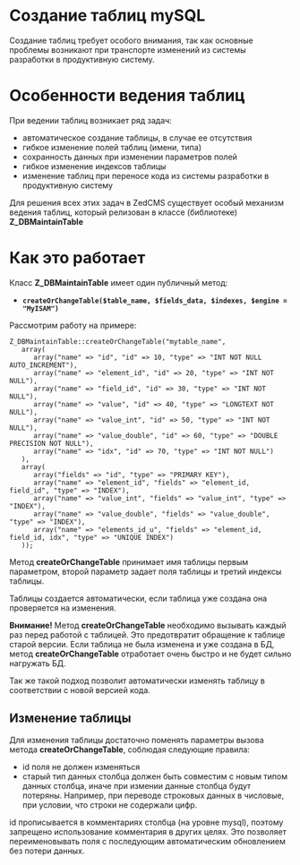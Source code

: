 # Создание таблиц mySQL #

Создание таблиц требует особого внимания, так как основные проблемы возникают при транспорте изменений из системы разработки в продуктивную систему.

# Особенности ведения таблиц #

При ведении таблиц возникает ряд задач:
  * автоматическое создание таблицы, в случае ее отсутствия
  * гибкое изменение полей таблиц (имени, типа)
  * сохранность данных при изменении параметров полей
  * гибкое изменение индексов таблицы
  * изменение таблиц при переносе кода из системы разработки в продуктивную систему

Для решения всех этих задач в ZedCMS существует особый механизм ведения таблиц, который релизован в классе (библиотеке) **Z\_DBMaintainTable**

# Как это работает #

Класс **Z\_DBMaintainTable** имеет один публичный метод:
  * **`createOrChangeTable($table_name, $fields_data, $indexes, $engine = "MyISAM")`**

Рассмотрим работу на примере:
```
Z_DBMaintainTable::createOrChangeTable("mytable_name", 
   array(
      array("name" => "id", "id" => 10, "type" => "INT NOT NULL AUTO_INCREMENT"),
      array("name" => "element_id", "id" => 20, "type" => "INT NOT NULL"),
      array("name" => "field_id", "id" => 30, "type" => "INT NOT NULL"),
      array("name" => "value", "id" => 40, "type" => "LONGTEXT NOT NULL"),
      array("name" => "value_int", "id" => 50, "type" => "INT NOT NULL"),
      array("name" => "value_double", "id" => 60, "type" => "DOUBLE PRECISION NOT NULL"),
      array("name" => "idx", "id" => 70, "type" => "INT NOT NULL")
   ),
   array(
      array("fields" => "id", "type" => "PRIMARY KEY"),
      array("name" => "element_id", "fields" => "element_id, field_id", "type" => "INDEX"),
      array("name" => "value_int", "fields" => "value_int", "type" => "INDEX"),
      array("name" => "value_double", "fields" => "value_double", "type" => "INDEX"),
      array("name" => "elements_id_u", "fields" => "element_id, field_id, idx", "type" => "UNIQUE INDEX")
   ));
```

Метод **createOrChangeTable** принимает имя таблицы первым параметром, второй параметр задает поля таблицы и третий индексы таблицы.

Таблицы создается автоматически, если таблица уже создана она проверяется на изменения.

**Внимание!** Метод **createOrChangeTable** необходимо вызывать каждый раз перед работой с таблицей. Это предотвратит обращение к таблице старой версии. Если таблица не была изменена и уже создана в БД, метод **createOrChangeTable** отработает очень быстро и не будет сильно нагружать БД.

Так же такой подход позволит автоматически изменять таблицу в соответствии с новой версией кода.

## Изменение таблицы ##
Для изменения таблицы достаточно поменять параметры вызова метода **createOrChangeTable**, соблюдая следующие правила:
  * id поля не должен изменяться
  * старый тип данных столбца должен быть совместим с новым типом данных столбца, иначе при измении данные столбца будут потеряны. Например, при переводе строковых данных в числовые, при условии, что строки не содержали цифр.

id прописывается в комментариях столбца (на уровне mysql), поэтому запрещено использование комментария в других целях. Это позволяет переименовывать поля с последующим автоматическим обновлением без потери данных.